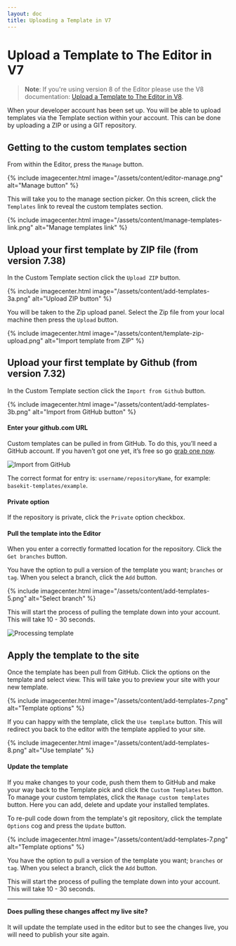```yaml
---
layout: doc
title: Uploading a Template in V7
---
```


# Upload a Template to The Editor in V7

> **Note**: If you're using version 8 of the Editor please use the V8 documentation: [Upload a Template to The Editor in V8](/v8/getting-started/uploading/).


When your developer account has been set up. You will be able to upload templates via the Template section within your account. This can be done by uploading a ZIP or using a GIT repository.

## Getting to the custom templates section

From within the Editor, press the `Manage` button.

{% include imagecenter.html image="/assets/content/editor-manage.png" alt="Manage button" %}

This will take you to the manage section picker. On this screen, click the `Templates` link to reveal the custom templates section.

{% include imagecenter.html image="/assets/content/manage-templates-link.png" alt="Manage templates link" %}

## Upload your first template by ZIP file (from version 7.38)

In the Custom Template section click the `Upload ZIP` button.

{% include imagecenter.html image="/assets/content/add-templates-3a.png" alt="Upload ZIP button" %}

You will be taken to the Zip upload panel. Select the Zip file from your local machine then press the `Upload` button.

{% include imagecenter.html image="/assets/content/template-zip-upload.png" alt="Import template from ZIP" %}

## Upload your first template by Github (from version 7.32)

In the Custom Template section click the `Import from Github` button.

{% include imagecenter.html image="/assets/content/add-templates-3b.png" alt="Import from GitHub button" %}

#### Enter your github.com URL

Custom templates can be pulled in from GitHub. To do this, you’ll need a GitHub account. If you haven’t got one yet, it’s free so go [grab one now](http://github.com/signup).

![Import from GitHub](/assets/content/add-templates-4.png)

The correct format for entry is: `username/repositoryName`, for example: `basekit-templates/example`.

#### Private option

If the repository is private, click the `Private` option checkbox.

#### Pull the template into the Editor

When you enter a correctly formatted location for the repository. Click the `Get branches` button.

You have the option to pull a version of the template you want; `branches` or `tag`. When you select a branch, click the `Add` button.

{% include imagecenter.html image="/assets/content/add-templates-5.png" alt="Select branch" %}

This will start the process of pulling the template down into your account. This will take 10 - 30 seconds.

![Processing template](/assets/content/add-templates-6.png)

## Apply the template to the site

Once the template has been pull from GitHub. Click the options on the template and select view. This will take you to preview your site with your new template.

{% include imagecenter.html image="/assets/content/add-templates-7.png" alt="Template options" %}

If you can happy with the template, click the `Use template` button. This will redirect you back to the editor with the template applied to your site.

{% include imagecenter.html image="/assets/content/add-templates-8.png" alt="Use template" %}

#### Update the template

If you make changes to your code, push them them to GitHub and make your way back to the Template pick and click the `Custom Templates` button. To manage your custom templates, click the `Manage custom templates` button. Here you can add, delete and update your installed templates.

To re-pull code down from the template's git repository, click the template `Options` cog and press the `Update` button.

{% include imagecenter.html image="/assets/content/add-templates-7.png" alt="Template options" %}

You have the option to pull a version of the template you want; `branches` or `tag`. When you select a branch, click the `Add` button.

This will start the process of pulling the template down into your account. This will take 10 - 30 seconds.

---

#### Does pulling these changes affect my live site?

It will update the template used in the editor but to see the changes live, you will need to publish your site again.
